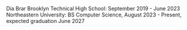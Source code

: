 Dia Brar
Brooklyn Technical High School: September 2019 - June 2023
Northeastern University: BS Computer Science, August 2023 - Present, expected graduation June 2027
